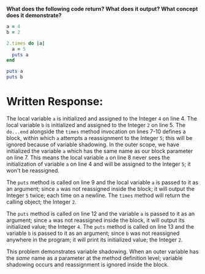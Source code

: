 **What does the following code return? What does it output? What concept does it demonstrate?**

```ruby
a = 4
b = 2

2.times do |a|
  a = 5
  puts a
end

puts a
puts b
```

# Written Response:

The local variable `a` is initialized and assigned to the Integer `4` on line 4. The local variable `b` is initialized and assigned to the Integer `2` on line 5. The `do...end` alongside the `times` method invocation on lines 7-10 defines a block, within which `a` attempts a reassignment to the Integer `5`; this will be ignored because of variable shadowing. In the outer scope, we have initialized the variable `a` which has the same name as our block parameter on line 7. This means the local variable `a` on line 8 never sees the initialization of variable `a` on line 4 and will be assigned to the Integer `5`; it won't be reassigned.

The `puts` method is called on line 9 and the local variable `a` is passed to it as an argument; since `a` was not reassigned inside the block; it will output the Integer `5` twice; each time on a newline. The `times` method will return the calling object; the Integer `2`.

The `puts` method is called on line 12 and the variable `a` is passed to it as an argument; since `a` was not reassigned inside the block, it will output its initialized value; the Integer `4`. The `puts` method is called on line 13 and the variable `b` is passed to it as an argument; since `b` was not reassigned anywhere in the program; it will print its initialized value; the Integer `2`.

This problem demonstrates variable shadowing. When an outer variable has the *same* name as a parameter at the method definition level; variable shadowing occurs and reassignment is ignored inside the block.

